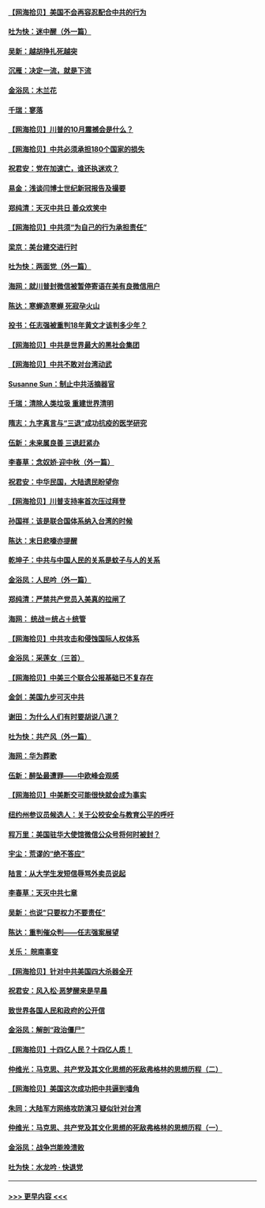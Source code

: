 #### [【网海拾贝】美国不会再容忍配合中共的行为](../pages/nsc993/n12433808.md?t=09280502) 
#### [吐为快：迷中醒（外一篇）](../pages/nsc993/n12433585.md?t=09280502) 
#### [吴新：越胡挣扎死越突](../pages/nsc993/n12433562.md?t=09280502) 
#### [沉雁：决定一流，就是下流](../pages/nsc993/n12432128.md?t=09280502) 
#### [金浴凤：木兰花](../pages/nsc993/n12432124.md?t=09280502) 
#### [千瑞：寥落](../pages/nsc993/n12432071.md?t=09280502) 
#### [【网海拾贝】川普的10月震撼会是什么？](../pages/nsc993/n12431624.md?t=09280502) 
#### [【网海拾贝】中共必须承担180个国家的损失](../pages/nsc993/n12428893.md?t=09280502) 
#### [祝君安：党在加速亡，谁还执迷欢？](../pages/nsc993/n12428652.md?t=09280502) 
#### [易金：浅谈闫博士世纪新冠报告及撮要](../pages/nsc993/n12426822.md?t=09280502) 
#### [郑纯清：天灭中共日 善众欢笑中](../pages/nsc993/n12426784.md?t=09280502) 
#### [【网海拾贝】中共须“为自己的行为承担责任”](../pages/nsc993/n12426067.md?t=09280502) 
#### [梁京：美台建交进行时](../pages/nsc993/n12424066.md?t=09280502) 
#### [吐为快：两面党（外一篇）](../pages/nsc993/n12424043.md?t=09280502) 
#### [海网：就川普封微信被暂停寄语在美有良微信用户](../pages/nsc993/n12424021.md?t=09280502) 
#### [陈达：寒蝉造寒蝉 死寂孕火山](../pages/nsc993/n12423958.md?t=09280502) 
#### [投书：任志强被重判18年黄文才该判多少年？](../pages/nsc993/n12423672.md?t=09280502) 
#### [【网海拾贝】中共是世界最大的黑社会集团](../pages/nsc993/n12423543.md?t=09280502) 
#### [【网海拾贝】中共不敢对台湾动武](../pages/nsc993/n12421418.md?t=09280502) 
#### [Susanne Sun：制止中共活摘器官](../pages/nsc993/n12419654.md?t=09280502) 
#### [千瑞：清除人类垃圾 重建世界清明](../pages/nsc993/n12419414.md?t=09280502) 
#### [隋志：九字真言与“三退”成功抗疫的医学研究](../pages/nsc993/n12419248.md?t=09280502) 
#### [伍新：未来属良善 三退赶紧办](../pages/nsc993/n12418496.md?t=09280502) 
#### [李春草：念奴娇·迎中秋（外一篇）](../pages/nsc993/n12418465.md?t=09280502) 
#### [祝君安：中华民国，大陆遗民盼望你](../pages/nsc993/n12418089.md?t=09280502) 
#### [【网海拾贝】川普支持率首次压过拜登](../pages/nsc993/n12418050.md?t=09280502) 
#### [孙国祥：该是联合国体系纳入台湾的时候](../pages/nsc993/n12417369.md?t=09280502) 
#### [陈达：末日悲嚎亦提醒](../pages/nsc993/n12416736.md?t=09280502) 
#### [乾坤子：中共与中国人民的关系是蚊子与人的关系](../pages/nsc993/n12416632.md?t=09280502) 
#### [金浴凤：人民吟（外一篇）](../pages/nsc993/n12416567.md?t=09280502) 
#### [郑纯清：严禁共产党员入美真的拉闸了](../pages/nsc993/n12416550.md?t=09280502) 
#### [海网： 统战＝统占＋统管](../pages/nsc993/n12416404.md?t=09280502) 
#### [【网海拾贝】中共攻击和侵蚀国际人权体系](../pages/nsc993/n12416250.md?t=09280502) 
#### [金浴凤：采莲女（三首）](../pages/nsc993/n12415517.md?t=09280502) 
#### [【网海拾贝】中美三个联合公报基础已不复存在](../pages/nsc993/n12415054.md?t=09280502) 
#### [金剑：美国九步可灭中共](../pages/nsc993/n12413183.md?t=09280502) 
#### [谢田：为什么人们有时要胡说八道？](../pages/nsc993/n12411861.md?t=09280502) 
#### [吐为快：共产风（外一篇）](../pages/nsc993/n12411761.md?t=09280502) 
#### [海网：华为葬歌](../pages/nsc993/n12410381.md?t=09280502) 
#### [伍新：醉坠最遭罪——中欧峰会观感](../pages/nsc993/n12410364.md?t=09280502) 
#### [【网海拾贝】中美断交可能很快就会成为事实](../pages/nsc993/n12409495.md?t=09280502) 
#### [纽约州参议员候选人：关于公校安全与教育公平的呼吁](../pages/nsc993/n12409228.md?t=09280502) 
#### [程万里：美国驻华大使馆微信公众号将何时被封？](../pages/nsc993/n12407397.md?t=09280502) 
#### [宇尘：荒谬的“绝不答应”](../pages/nsc993/n12407360.md?t=09280502) 
#### [陆言：从大学生发短信辱骂外卖员说起](../pages/nsc993/n12407285.md?t=09280502) 
#### [李春草：天灭中共七章](../pages/nsc993/n12406988.md?t=09280502) 
#### [吴新：也说“只要权力不要责任”](../pages/nsc993/n12406966.md?t=09280502) 
#### [陈达：重判催众判——任志强案展望](../pages/nsc993/n12404540.md?t=09280502) 
#### [关乐： 皖南事变](../pages/nsc993/n12404288.md?t=09280502) 
#### [【网海拾贝】针对中共美国四大杀器全开](../pages/nsc993/n12404172.md?t=09280502) 
#### [祝君安：风入松‧恶梦醒来是早晨](../pages/nsc993/n12401953.md?t=09280502) 
#### [致世界各国人民和政府的公开信](../pages/nsc993/n12401824.md?t=09280502) 
#### [金浴凤：解剖“政治僵尸”](../pages/nsc993/n12401808.md?t=09280502) 
#### [【网海拾贝】十四亿人民？十四亿人质！](../pages/nsc993/n12401708.md?t=09280502) 
#### [仲维光：马克思、共产党及其文化思想的死敌弗格林的思想历程（二）](../pages/nsc993/n12399107.md?t=09280502) 
#### [【网海拾贝】美国这次成功把中共逼到墙角](../pages/nsc993/n12400173.md?t=09280502) 
#### [朱同：大陆军方网络攻防演习 疑似针对台湾](../pages/nsc993/n12399868.md?t=09280502) 
#### [仲维光：马克思、共产党及其文化思想的死敌弗格林的思想历程（一）](../pages/nsc993/n12398341.md?t=09280502) 
#### [金浴凤：战争岂能挽溃败](../pages/nsc993/n12398855.md?t=09280502) 
#### [吐为快：水龙吟 · 快退党](../pages/nsc993/n12398849.md?t=09280502) 

----
#### [ >>> 更早内容 <<< ](../indexes/nsc993-earlier.md)
